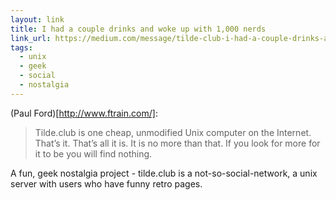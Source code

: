 ```yaml
---
layout: link
title: I had a couple drinks and woke up with 1,000 nerds
link_url: https://medium.com/message/tilde-club-i-had-a-couple-drinks-and-woke-up-with-1-000-nerds-a8904f0a2ebf
tags:
  - unix
  - geek
  - social
  - nostalgia
---
```


(Paul Ford)[http://www.ftrain.com/]:

>Tilde.club is one cheap, unmodified Unix computer on the Internet.
>That’s it. That’s all it is. It is no more than that.
>If you look for more for it to be you will find nothing.

A fun, geek nostalgia project - tilde.club is a not-so-social-network, a unix server with users who have funny retro pages.

